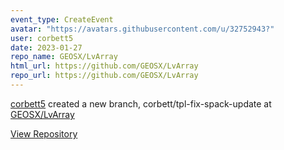 ```yaml
---
event_type: CreateEvent
avatar: "https://avatars.githubusercontent.com/u/32752943?"
user: corbett5
date: 2023-01-27
repo_name: GEOSX/LvArray
html_url: https://github.com/GEOSX/LvArray
repo_url: https://github.com/GEOSX/LvArray
---
```


<a href='https://github.com/corbett5' target='_blank'>corbett5</a> created a new branch, corbett/tpl-fix-spack-update at <a href='https://github.com/GEOSX/LvArray' target='_blank'>GEOSX/LvArray</a>

<a href='https://github.com/GEOSX/LvArray' target='_blank'>View Repository</a>